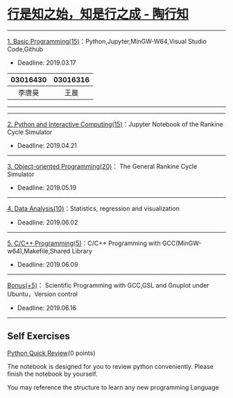 # [行是知之始，知是行之成 - 陶行知](http://yuedu.163.com/source/2963f558d8cc47dda31faa19c4e776e9_4)

---

[1. Basic Programming(15)](./P1)：Python,Jupyter,MinGW-W64,Visual Studio Code,Github

* Deadline: 2019.03.17

|03016430 | 03016316 | 
|:-------:|:--------:|
| 李唐昊  |  王晨     |
---

---

[2. Python and Interactive Computing(15)](./P2)：Jupyter Notebook of the Rankine Cycle Simulator 

* Deadline: 2019.04.21

---

[3. Object-oriented Programming(20)](./P3)： The General Rankine Cycle Simulator

* Deadline: 2019.05.19
---

[4. Data Analysis(10)](./P4)：Statistics, regression and visualization

* Deadline: 2019.06.02

---

[5. C/C++ Programming(5)](./P5)：C/C++ Programming with GCC(MinGW-w64),Makefile,Shared Library

* Deadline: 2019.06.09
---

[Bonus(+5)](./Bonus)： Scientific Programming with GCC,GSL and Gnuplot under Ubuntu，Version control

* Deadline: 2019.06.16

---

## Self Exercises

[Python Quick Review](./self-exercises)(0  points)

The notebook is designed for you to review python conveniently. Please finish the notebook by yourself.

You may reference the structure to learn any new programming Language

